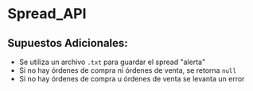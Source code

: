 # Spread_API

## Supuestos Adicionales:
- Se utiliza un archivo `.txt` para guardar el spread "alerta"
- Si no hay órdenes de compra ni órdenes de venta, se retorna `null`
- Si no hay órdenes de compra u órdenes de venta se levanta un error
